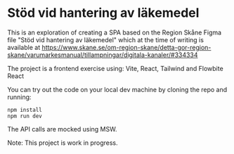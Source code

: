 # Stöd vid hantering av läkemedel

This is an exploration of creating a SPA based on the Region Skåne Figma file "Stöd vid hantering av läkemedel" which at the time of writing is available at
https://www.skane.se/om-region-skane/detta-gor-region-skane/varumarkesmanual/tillampningar/digitala-kanaler/#334334

The project is a frontend exercise using: Vite, React, Tailwind and Flowbite React

You can try out the code on your local dev machine by cloning the repo and running:

```
npm install
npm run dev
```

The API calls are mocked using MSW.

Note: This project is work in progress.
